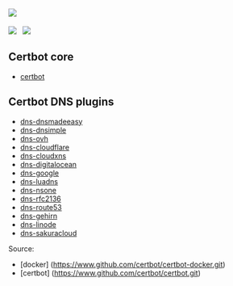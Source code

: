 # ![](https://certbot.eff.org/images/certbot-logo-1A.svg)
[![](https://img.shields.io/badge/current-0.34.0-blue.svg)](https://github.com/certbot/certbot.git) &nbsp; [![](https://travis-ci.com/certbot/certbot.svg?branch=0.34.x)](https://travis-ci.com/certbot/certbot)

## Certbot core

* [certbot](https://hub.docker.com/r/certbot/certbot)

## Certbot DNS plugins

* [dns-dnsmadeeasy](https://hub.docker.com/certbot/dns-dnsmadeeasy)
* [dns-dnsimple](https://hub.docker.com/certbot/dns-dnsimple)
* [dns-ovh](https://hub.docker.com/certbot/dns-ovh)
* [dns-cloudflare](https://hub.docker.com/certbot/dns-cloudflare)
* [dns-cloudxns](https://hub.docker.com/certbot/dns-cloudxns)
* [dns-digitalocean](https://hub.docker.com/certbot/dns-digitalocean)
* [dns-google](https://hub.docker.com/certbot/dns-google)
* [dns-luadns](https://hub.docker.com/certbot/dns-luadns)
* [dns-nsone](https://hub.docker.com/certbot/dns-nsone)
* [dns-rfc2136](https://hub.docker.com/certbot/dns-rfc2136)
* [dns-route53](https://hub.docker.com/certbot/dns-route53)
* [dns-gehirn](https://hub.docker.com/certbot/dns-gehirn)
* [dns-linode](https://hub.docker.com/certbot/dns-linode)
* [dns-sakuracloud](https://hub.docker.com/certbot/dns-sakuracloud)

Source:

* [docker] (https://www.github.com/certbot/certbot-docker.git)
* [certbot] (https://www.github.com/certbot/certbot.git)
